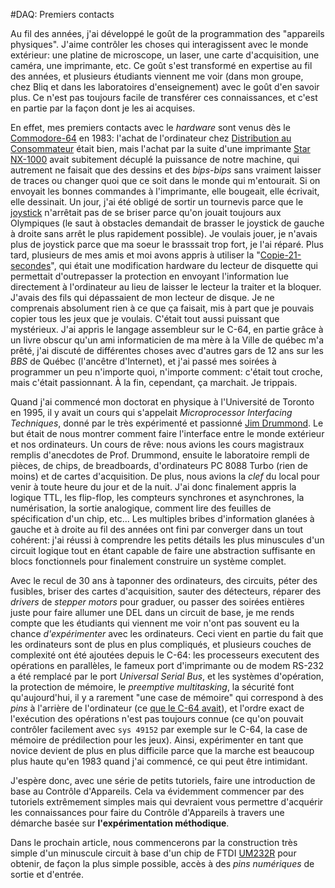#DAQ: Premiers contacts

Au fil des années, j'ai développé le goût de la programmation des "appareils physiques". J'aime contrôler les choses qui interagissent avec le monde extérieur: une platine de microscope, un laser, une carte d'acquisition,  une caméra, une imprimante, etc.  Ce goût s'est transformé en expertise au fil des années, et plusieurs étudiants viennent me voir (dans mon groupe, chez Bliq et dans les laboratoires d'enseignement) avec le goût d'en savoir plus.  Ce n'est pas toujours facile de transférer ces connaissances, et c'est en partie par la façon dont je les ai acquises.

En effet, mes premiers contacts avec le *hardware* sont venus dès le [Commodore-64](https://en.wikipedia.org/wiki/Commodore_64) en 1983: l'achat de l'ordinateur chez [Distribution au Consommateur](https://fr.wikipedia.org/wiki/Distribution_aux_consommateurs)  était bien, mais l'achat par la suite d'une imprimante [Star NX-1000](http://www.computerhistory.org/collections/catalog/102645920) avait subitement décuplé la puissance de notre machine, qui autrement ne faisait que des dessins et des *bips-bips* sans vraiment laisser de traces ou changer quoi que ce soit dans le monde qui m'entourait. Si on envoyait les bonnes commandes à l'imprimante, elle bougeait, elle écrivait, elle dessinait.  Un jour, j'ai été obligé de sortir un tournevis parce que le [joystick](https://www.s-config.com/repairing-wico-retro-gaming-joysticks/) n'arrêtait pas de se briser parce qu'on jouait toujours aux Olympiques (le saut à obstacles demandait de brasser le joystick de gauche à droite sans arrêt le plus rapidement possible). Je voulais jouer, je n'avais plus de joystick parce que ma soeur le brasssait trop fort, je l'ai réparé.  Plus tard, plusieurs de mes amis et moi avons appris à utiliser la "[Copie-21-secondes](http://www.c64copyprotection.com/21-second-backup/)", qui était une modification hardware du lecteur de disquette qui permettait d'outrepasser la protection en envoyant l'information lue directement à l'ordinateur au lieu de laisser le lecteur la traiter et la bloquer. J'avais des fils qui dépassaient de mon lecteur de disque. Je ne comprenais absolument rien à ce que ça faisait, mis à part que je pouvais copier tous les jeux que je voulais. C'était tout aussi puissant que mystérieux. J'ai appris le langage assembleur sur le C-64, en partie grâce à un livre obscur qu'un ami  informaticien de ma mère à la Ville de québec m'a prêté, j'ai discuté de différentes choses avec d'autres gars de 12 ans sur les *BBS* de Québec (l'ancêtre d'Internet), et j'ai passé mes soirées à programmer un peu n'importe quoi, n'importe comment: c'était tout croche, mais c'était passionnant. À la fin, cependant, ça marchait. Je trippais.

Quand j'ai commencé mon doctorat en physique à l'Université de Toronto en 1995, il y avait un cours qui s'appelait *Microprocessor Interfacing Techniques*, donné par le très expérimenté et passionné [Jim Drummond](https://www.dal.ca/faculty/science/physics/faculty-staff/Faculty/JamesDrummund.html). Le but était de nous montrer comment faire l'interface entre le monde extérieur et nos ordinateurs. Un cours de rêve: nous avions les cours magistraux remplis d'anecdotes de Prof. Drummond, ensuite le laboratoire rempli de pièces, de chips, de breadboards, d'ordinateurs PC 8088 Turbo (rien de moins) et de cartes d'acquisition.  De plus, nous avions la *clef* du local pour venir à toute heure du jour et de la nuit. J'ai donc finalement appris la logique TTL, les flip-flop, les compteurs synchrones et asynchrones, la numérisation, la sortie analogique, comment lire des feuilles de spécification d'un chip, etc...  Les multiples bribes d'information glanées à gauche et à droite au fil des années ont fini par converger dans un tout cohérent: j'ai réussi à comprendre les petits détails les plus minuscules d'un circuit logique tout en étant capable de faire une abstraction suffisante en blocs fonctionnels pour finalement construire un système complet.

Avec le recul de 30 ans à taponner des ordinateurs, des circuits, péter des fusibles, briser des cartes d'acquisition, sauter des détecteurs, réparer des *drivers* de *stepper motors* pour graduer, ou passer des soirées entières juste pour faire allumer une DEL dans un circuit de base, je me rends compte que les étudiants qui viennent me voir n'ont pas souvent eu la chance *d'expérimenter* avec les ordinateurs.  Ceci vient en partie du fait que les ordinateurs sont de plus en plus compliqués, et plusieurs couches de complexité ont été ajoutées depuis le C-64: les processeurs executent des opérations en parallèles, le fameux port d'imprimante ou de modem RS-232 a été remplacé par le port *Universal Serial Bus*, et les systèmes d'opération, la protection de mémoire, le *preemptive multitasking*, la sécurité font qu'aujourd'hui, il y a rarement "une case de mémoire" qui correspond à des *pins* à l'arrière de l'ordinateur (ce [que le C-64 avait](https://www.c64-wiki.com/wiki/User_Port)), et l'ordre exact de l'exécution des opérations n'est pas toujours connue (ce qu'on pouvait contrôler facilement avec `sys 49152` par exemple sur le C-64, la case de mémoire de prédilection pour les jeux). Ainsi, expérimenter en tant que novice devient de plus en plus difficile parce que la marche est beaucoup plus haute qu'en 1983 quand j'ai commencé, ce qui peut être intimidant.

J'espère donc, avec une série de petits tutoriels, faire une introduction de base au Contrôle d'Appareils. Cela va évidemment commencer par des tutoriels extrêmement simples mais qui devraient vous permettre d'acquérir les connaissances pour faire du Contrôle d'Appareils à travers une démarche basée sur **l'expérimentation méthodique**.

Dans le prochain article, nous commencerons par la construction très simple d'un minuscule circuit à base d'un chip de FTDI [UM232R](https://www.digikey.ca/product-detail/en/UM232R/768-1019-ND/1836397) pour obtenir, de façon la plus simple possible, accès à des *pins numériques* de sortie et d'entrée. 

